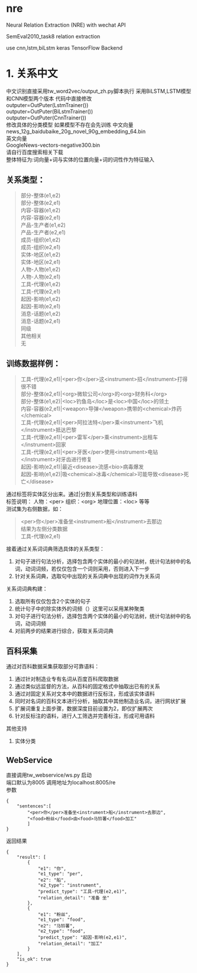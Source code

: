 # nre
Neural Relation Extraction (NRE) with wechat API

SemEval2010_task8 relation extraction

use cnn,lstm,biLstm
keras TensorFlow Backend

# 1. 关系中文
中文识别直接采用tw_word2vec/output_zh.py脚本执行
采用BiLSTM,LSTM模型和CNN模型两个版本
代码中直接修改  
outputer=OutPuter(LstmTrainer())  
outputer=OutPuter(BiLstmTrainer())  
outputer=OutPuter(CnnTrainer())  
修改具体的分类模型 如果模型不存在会先训练
中文向量  
news_12g_baidubaike_20g_novel_90g_embedding_64.bin  
英文向量  
GoogleNews-vectors-negative300.bin  
请自行百度搜索相关下载  
整体特征为:词向量+词与实体的位置向量+词的词性作为特征输入


## 关系类型：

>部分-整体(e1,e2)  
部分-整体(e2,e1)  
内容-容器(e1,e2)  
内容-容器(e2,e1)  
产品-生产者(e1,e2)  
产品-生产者(e2,e1)  
成员-组织(e1,e2)  
成员-组织(e2,e1)  
实体-地区(e1,e2)  
实体-地区(e2,e1)  
人物-人物(e1,e2)  
人物-人物(e2,e1)  
工具-代理(e1,e2)  
工具-代理(e2,e1)  
起因-影响(e1,e2)  
起因-影响(e2,e1)  
消息-话题(e1,e2)  
消息-话题(e2,e1)  
同级  
其他相关  
无

## 训练数据样例：

>工具-代理(e2,e1)|\<per>你\</per>这\<instrument>招\</instrument>打得很不错  
部分-整体(e2,e1)|\<org>微软公司\</org>的\<org>财务科\</org>  
部分-整体(e1,e2)|\<loc>钓鱼岛\</loc>是\<loc>中国\</loc>的领土  
内容-容器(e2,e1)|\<weapon>导弹\</weapon>携带的\<chemical>炸药\</chemical>  
工具-代理(e2,e1)|\<per>阿拉法特\</per>乘\<instrument>飞机\</instrument>抵达巴黎  
工具-代理(e2,e1)|\<per>雷军\</per>乘\<instrument>出租车\</instrument>回家  
工具-代理(e2,e1)|\<per>牙医\</per>使用\<instrument>电钻\</instrument>对牙齿进行修复  
起因-影响(e2,e1)|最近\<disease>流感</disease>\<bio>病毒</bio>爆发  
起因-影响(e1,e2)|吸\<chemical>冰毒\</chemical>可能导致\<disease>死亡\</disease>  

通过标签将实体区分出来。通过|分割关系类型和训练语料  
标签说明： 人物：\<per>  组织：\<org>  地理位置：\<loc> 等等   
测试集为右侧数据，如：  
> \<per>你\</per>准备坐\<instrument>船\</instrument>去那边  
结果为左侧分类数据    
> 工具-代理(e2,e1)

接着通过关系词词典筛选具体的关系类型：
1. 对句子进行句法分析，选择包含两个实体的最小的句法树，统计句法树中的名词，动词词频，若仅仅包含一个词则采用，否则进入下一步
2. 针对关系词典，选取句中出现的关系词典中出现的词作为关系词

关系词词典构建：
1. 选取所有仅仅包含2个实体的句子
2. 统计句子中的除实体外的词频（）这里可以采用某种聚类
3. 对句子进行句法分析，选择包含两个实体的最小的句法树，统计句法树中的名词，动词词频
4. 对前两步的结果进行综合，获取关系词词典

## 百科采集
通过对百科数据采集获取部分可靠语料：
1. 通过针对制造业专有名词从百度百科爬取数据
2. 通过类似远监督的方法，从百科的固定格式中抽取出已有的关系
3. 通过对固定关系对文本中的数据进行反标注，形成该实体语料
4. 同时对名词的百科文本进行分析，抽取其中其他制造业名词，进行网状扩展
5. 扩展词重复上面步骤，数据深度目前设置为2，即仅扩展两次
6. 针对反标注的语料，进行人工筛选并完善标注，形成可用语料

其他支持
1. 实体分类

## WebService
直接调用tw_webservice/ws.py 启动  
端口默认为8005 调用地址为localhost:8005/re  
参数
```
{
	"sentences":[
		"<per>你</per>准备坐<instrument>船</instrument>去那边",
		"<food>粉丝</food>由<food>马铃薯</food>加工"
		]
}
```

返回结果
```
{
    "result": [
        {
            "e1": "你",
            "e1_type": "per",
            "e2": "船",
            "e2_type": "instrument",
            "predict_type": "工具-代理(e2,e1)",
            "relation_detail": "准备 坐"
        },
        {
            "e1": "粉丝",
            "e1_type": "food",
            "e2": "马铃薯",
            "e2_type": "food",
            "predict_type": "起因-影响(e2,e1)",
            "relation_detail": "加工"
        }
    ],
    "is_ok": true
}
```

